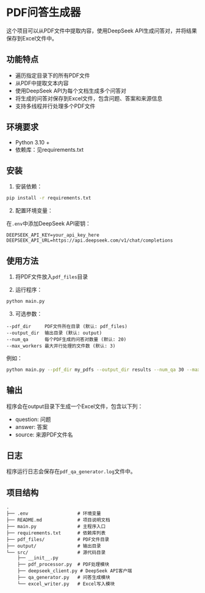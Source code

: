 # PDF问答生成器

这个项目可以从PDF文件中提取内容，使用DeepSeek API生成问答对，并将结果保存到Excel文件中。

## 功能特点

- 遍历指定目录下的所有PDF文件
- 从PDF中提取文本内容
- 使用DeepSeek API为每个文档生成多个问答对
- 将生成的问答对保存到Excel文件，包含问题、答案和来源信息
- 支持多线程并行处理多个PDF文件

## 环境要求

- Python 3.10 +
- 依赖库：见requirements.txt

## 安装

1. 安装依赖：

```bash
pip install -r requirements.txt
```

2. 配置环境变量：

在`.env`中添加DeepSeek API密钥：

```
DEEPSEEK_API_KEY=your_api_key_here
DEEPSEEK_API_URL=https://api.deepseek.com/v1/chat/completions
```

## 使用方法

1. 将PDF文件放入`pdf_files`目录

2. 运行程序：

```bash
python main.py
```

3. 可选参数：

```
--pdf_dir     PDF文件所在目录 (默认: pdf_files)
--output_dir  输出目录 (默认: output)
--num_qa      每个PDF生成的问答对数量 (默认: 20)
--max_workers 最大并行处理的文件数 (默认: 3)
```

例如：

```bash
python main.py --pdf_dir my_pdfs --output_dir results --num_qa 30 --max_workers 5
```

## 输出

程序会在output目录下生成一个Excel文件，包含以下列：
- question: 问题
- answer: 答案
- source: 来源PDF文件名

## 日志

程序运行日志会保存在`pdf_qa_generator.log`文件中。

## 项目结构

```
.
├── .env                  # 环境变量
├── README.md             # 项目说明文档
├── main.py               # 主程序入口
├── requirements.txt      # 依赖库列表
├── pdf_files/            # PDF文件目录
├── output/               # 输出目录
└── src/                  # 源代码目录
    ├── __init__.py
    ├── pdf_processor.py  # PDF处理模块
    ├── deepseek_client.py # DeepSeek API客户端
    ├── qa_generator.py   # 问答生成模块
    └── excel_writer.py   # Excel写入模块
```